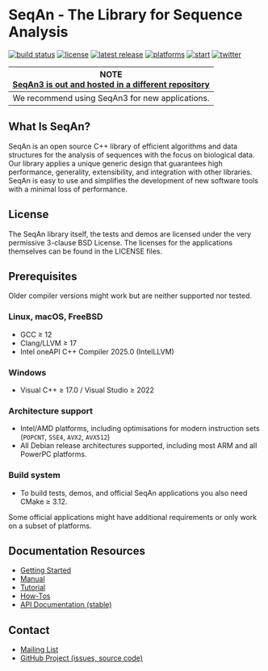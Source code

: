 # SeqAn - The Library for Sequence Analysis

[![build status][1]][2]
[![license][3]][4]
[![latest release][5]][6]
[![platforms][7]][8]
[![start][9]][10]
[![twitter][11]][12]

[1]: https://img.shields.io/github/actions/workflow/status/seqan/seqan/ci_linux.yml?branch=main&style=flat&logo=github&label=SeqAn%20CI "Open GitHub actions page"
[2]: https://github.com/seqan/seqan/actions?query=branch%3Amain
[3]: https://img.shields.io/badge/license-BSD-green.svg "Open license file"
[4]: https://github.com/seqan/seqan/blob/main/LICENSE
[5]: https://img.shields.io/github/release/seqan/seqan.svg "Get the latest release"
[6]: https://github.com/seqan/seqan/releases/latest
[7]: https://img.shields.io/badge/platform-linux%20%7C%20bsd%20%7C%20osx%20%7C%20win-informational.svg "Open our API documentation"
[8]: https://docs.seqan.de/seqan/main/
[9]: https://img.shields.io/github/stars/seqan/seqan.svg?style=social "See who starred us"
[10]: https://github.com/seqan/seqan/stargazers
[11]: https://img.shields.io/twitter/follow/SeqAnLib.svg?label=follow&style=social "Follow us on Twitter"
[12]: https://twitter.com/seqanlib

| **NOTE <br> [SeqAn3 is out and hosted in a different repository](https://github.com/seqan/seqan3)**  |
|:----------------------------------------------------------------------------------------------------:|
| We recommend using SeqAn3 for new applications.                                                      |

## What Is SeqAn?

SeqAn is an open source C++ library of efficient algorithms and data structures for the analysis of sequences with the focus on biological data.
Our library applies a unique generic design that guarantees high performance, generality, extensibility, and integration with other libraries.
SeqAn is easy to use and simplifies the development of new software tools with a minimal loss of performance.

## License

The SeqAn library itself, the tests and demos are licensed under the very permissive 3-clause BSD License.
The licenses for the applications themselves can be found in the LICENSE files.

## Prerequisites

Older compiler versions might work but are neither supported nor tested.

### Linux, macOS, FreeBSD
  * GCC ≥ 12
  * Clang/LLVM ≥ 17
  * Intel oneAPI C++ Compiler 2025.0 (IntelLLVM)

### Windows
  * Visual C++ ≥ 17.0 / Visual Studio ≥ 2022

### Architecture support
  * Intel/AMD platforms, including optimisations for modern instruction sets (`POPCNT`, `SSE4`, `AVX2`, `AVX512`)
  * All Debian release architectures supported, including most ARM and all PowerPC platforms.

### Build system
  * To build tests, demos, and official SeqAn applications you also need CMake ≥ 3.12.

Some official applications might have additional requirements or only work on a subset of platforms.

## Documentation Resources

* [Getting Started](https://seqan.readthedocs.io/en/main/Tutorial/GettingStarted)
* [Manual](https://seqan.readthedocs.io/en/main)
* [Tutorial](https://seqan.readthedocs.io/en/main/index.html#tutorials)
* [How-Tos](https://seqan.readthedocs.io/en/main/Tutorial/HowTo)
* [API Documentation (stable)](https://docs.seqan.de/seqan/main/)

## Contact

* [Mailing List](https://lists.fu-berlin.de/listinfo/seqan-dev#subscribe)
* [GitHub Project (issues, source code)](https://github.com/seqan/seqan)
